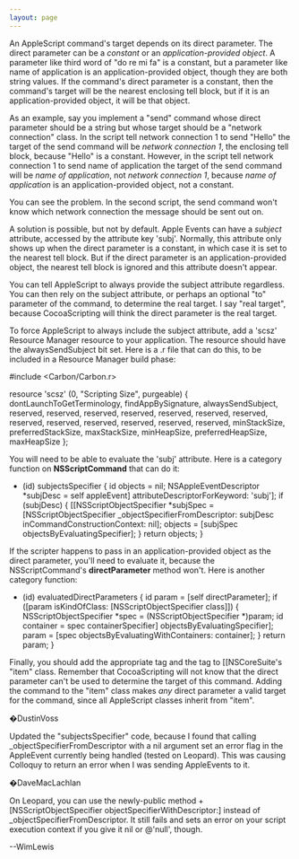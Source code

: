 ```yaml
---
layout: page
---
```




An AppleScript command's target depends on its direct parameter. The direct parameter can be a *constant* or an *application-provided object*. A parameter like     third word of "do re mi fa" is a constant, but a parameter like     name of application is an application-provided object, though they are both string values. If the command's direct parameter is a constant, then the command's target will be the nearest enclosing tell block, but if it is an application-provided object, it will be that object.

As an example, say you implement a "send" command whose direct parameter should be a string but whose target should be a "network connection" class. In the script     tell network connection 1 to send "Hello" the target of the send command will be *network connection 1*, the enclosing tell block, because "Hello" is a constant. However, in the script     tell network connection 1 to send name of application the target of the send command will be *name of application*, not *network connection 1*, because *name of application* is an application-provided object, not a constant.

You can see the problem. In the second script, the send command won't know which network connection the message should be sent out on.

A solution is possible, but not by default. Apple Events can have a *subject* attribute, accessed by the attribute key     'subj'. Normally, this attribute only shows up when the direct parameter is a constant, in which case it is set to the nearest tell block. But if the direct parameter is an application-provided object, the nearest tell block is ignored and this attribute doesn't appear.

You can tell AppleScript to always provide the subject attribute regardless. You can then rely on the subject attribute, or perhaps an optional "to" parameter of the command, to determine the real target. I say "real target", because CocoaScripting will think the direct parameter is the real target.

To force AppleScript to always include the subject attribute, add a     'scsz' Resource Manager resource to your application. The resource should have the     alwaysSendSubject bit set. Here is a .r file that can do this, to be included in a Resource Manager build phase:
    
#include <Carbon/Carbon.r>

resource 'scsz' (0, "Scripting Size", purgeable) {
    dontLaunchToGetTerminology,
    findAppBySignature,
    alwaysSendSubject,
    reserved, reserved, reserved, reserved,
    reserved, reserved, reserved, reserved,
    reserved, reserved, reserved, reserved,
    reserved,
    minStackSize,
    preferredStackSize,
    maxStackSize,
    minHeapSize,
    preferredHeapSize,
    maxHeapSize
};


You will need to be able to evaluate the     'subj' attribute. Here is a category function on **NSScriptCommand** that can do it:
    
- (id) subjectsSpecifier
{
    id objects = nil;
    NSAppleEventDescriptor *subjDesc = self appleEvent] attributeDescriptorForKeyword: 'subj'];
    if (subjDesc)
    {
        [[NSScriptObjectSpecifier *subjSpec = [NSScriptObjectSpecifier _objectSpecifierFromDescriptor: subjDesc
            inCommandConstructionContext: nil];
        objects = [subjSpec objectsByEvaluatingSpecifier];
    }
    return objects;
}


If the scripter happens to pass in an application-provided object as the direct parameter, you'll need to evaluate it, because the NSScriptCommand's **directParameter** method won't. Here is another category function:
    
- (id) evaluatedDirectParameters
{
    id param = [self directParameter];
    if ([param isKindOfClass: [NSScriptObjectSpecifier class]])
    {
        NSScriptObjectSpecifier *spec = (NSScriptObjectSpecifier *)param;
        id container = spec containerSpecifier] objectsByEvaluatingSpecifier];
        param = [spec objectsByEvaluatingWithContainers: container];
    }
    return param;
}


Finally, you should add the appropriate     <responds-to> tag and the     <cocoa method=""/> tag to [[NSCoreSuite's "item" class. Remember that CocoaScripting will not know that the direct parameter can't be used to determine the target of this command. Adding the command to the "item" class makes *any* direct parameter a valid target for the command, since all AppleScript classes inherit from "item".

�DustinVoss

Updated the "subjectsSpecifier" code, because I found that calling _objectSpecifierFromDescriptor with a nil argument set an error flag in the AppleEvent currently being handled (tested on Leopard). This was causing Colloquy to return an error when I was sending AppleEvents to it.

�DaveMacLachlan

On Leopard, you can use the newly-public method +[NSScriptObjectSpecifier objectSpecifierWithDescriptor:] instead of _objectSpecifierFromDescriptor. It still fails and sets an error on your script execution context if you give it nil or @'null', though.

--WimLewis
